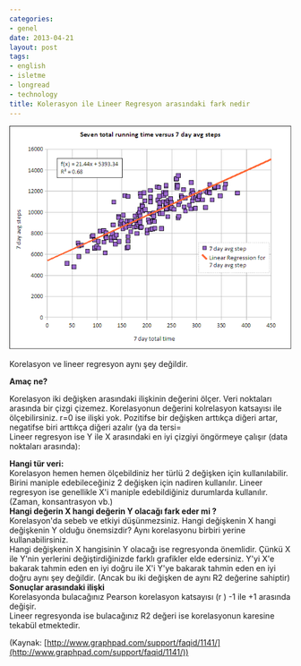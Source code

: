 ```yaml
---
categories:
- genel
date: 2013-04-21
layout: post
tags:
- english
- isletme
- longread
- technology
title: Kolerasyon ile Lineer Regresyon arasındaki fark nedir
---
```


[![](/images/sevenday-correlation.png)](http://www.comfsm.fm/~dleeling/health/sevenday-correlation.png)

Korelasyon ve lineer regresyon aynı şey değildir. 

**Amaç ne?**  
  
Korelasyon iki değişken arasındaki ilişkinin değerini ölçer. Veri noktaları arasında bir çizgi çizemez. Korelasyonun değerini kolrelasyon katsayısı ile ölçebilirsiniz. r=0 ise ilişki yok. Pozitifse bir değişken arttıkça diğeri artar, negatifse biri arttıkça diğeri azalır (ya da tersi=  
Lineer regresyon ise Y ile X arasındaki en iyi çizgiyi öngörmeye çalışır (data noktaları arasında):  
  
**Hangi tür veri:**  
Korelasyon hemen hemen ölçebildiniz her türlü 2 değişken için kullanılabilir. Birini maniple edebileceğiniz 2 değişken için nadiren kullanılır. Lineer regresyon ise genellikle X'i maniple edebildiğiniz durumlarda kullanılır. (Zaman, konsantrasyon vb.)  
**Hangi değerin X hangi değerin Y olacağı fark eder mi ?**  
Korelasyon'da sebeb ve etkiyi düşünmezsiniz. Hangi değişkenin X hangi değişkenin Y olduğu önemsizdir? Aynı korelasyonu birbiri yerine kullanabilirsiniz.  
Hangi değişkenin X hangisinin Y olacağı ise regresyonda önemlidir. Çünkü X ile Y'nin yerlerini değiştirdiğinizde farklı grafikler elde edersiniz. Y'yi X'e bakarak tahmin eden en iyi doğru ile X'i Y'ye bakarak tahmin eden en iyi doğru aynı şey değildir. (Ancak bu iki değişken de aynı R2 değerine sahiptir)  
**Sonuçlar arasındaki ilişki**  
Korelasyonda bulacağınız Pearson korelasyon katsayısı (r ) -1 ile +1 arasında değişir.  
Lineer regresyonda ise bulacağınız R2 değeri ise korelasyonun karesine tekabül etmektedir.

(Kaynak: [http://www.graphpad.com/support/faqid/1141/](http://www.graphpad.com/support/faqid/1141/))
